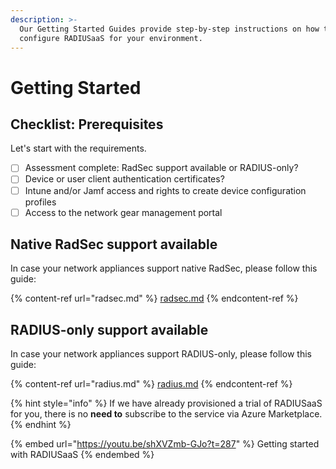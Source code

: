 ```yaml
---
description: >-
  Our Getting Started Guides provide step-by-step instructions on how to
  configure RADIUSaaS for your environment.
---
```


# Getting Started

## Checklist: Prerequisites

Let's start with the requirements.

* [ ] Assessment complete: RadSec support available or RADIUS-only?
* [ ] Device or user client authentication certificates?
* [ ] Intune and/or Jamf access and rights to create device configuration profiles
* [ ] Access to the network gear management portal

## Native RadSec support available

In case your network appliances support native RadSec, please follow this guide:

{% content-ref url="radsec.md" %}
[radsec.md](radsec.md)
{% endcontent-ref %}

## RADIUS-only support available

In case your network appliances support RADIUS-only, please follow this guide:

{% content-ref url="radius.md" %}
[radius.md](radius.md)
{% endcontent-ref %}

{% hint style="info" %}
If we have already provisioned a trial of RADIUSaaS for you, there is no **need to** subscribe to the service via Azure Marketplace.
{% endhint %}

{% embed url="https://youtu.be/shXVZmb-GJo?t=287" %}
Getting started with RADIUSaaS
{% endembed %}
